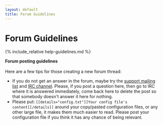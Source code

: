 ```yaml
---
layout: default
title: Forum Guidelines
---
```


# Forum Guidelines

{% include_relative help-guidelines.md %}

<sl-alert variant="primary" open>
  <sl-icon slot="icon" name="chat-dots"></sl-icon>
  <strong>Forum posting guidelines</strong><br><br>
  Here are a few tips for those creating a new forum thread:
  <ul>
    <li>If you do not get an answer in the forum, maybe try the <a href="http://groups.google.com/group/smoothieware-support">support mailing list</a> and <a href="irc">IRC channel</a>. Please, if you post a question here, then go to IRC where it is answered immediately, come back here to delete the post so that somebody doesn't answer it here for nothing.</li>
    <li>Please put: <code>[[details="config.txt"]]Your config file's content[[/details]]</code> around your copy/pasted configuration files, or any other large file, it makes them much easier to read. Please post your configuration file if you think it has any chance of being relevant.</li>
  </ul>
</sl-alert>
